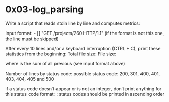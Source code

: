 # 0x03-log_parsing

Write a script that reads stdin line by line and computes metrics:

Input format: <IP Address> - [<date>] "GET /projects/260 HTTP/1.1" <status code> <file size> (if the format is not this one, the line must be skipped)

After every 10 lines and/or a keyboard interruption (CTRL + C), print these statistics from the beginning:
Total file size: File size: <total size>

where <total size> is the sum of all previous <file size> (see input format above)

Number of lines by status code:
possible status code: 200, 301, 400, 401, 403, 404, 405 and 500

if a status code doesn’t appear or is not an integer, don’t print anything for this status code
format: <status code>: <number>
status codes should be printed in ascending order
